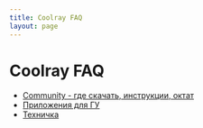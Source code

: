 ```yaml
---
title: Coolray FAQ
layout: page
---
```


# Coolray FAQ
- [Community - где скачать, инструкции, октат](/pages/community.md)
- [Приложения для ГУ](/pages/apps.md)
- [Техничка](/pages/parts.md)